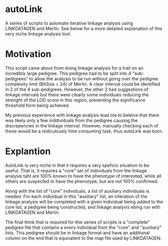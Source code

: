 # autoLink
A series of scripts to automate iterative linkage analysis using LINKDATAGEN and Merlin. See below for a more detailed explanation of this very niche linkage analysis tool.

# Motivation
This script came about from doing linkage analysis for a trait on an incredibly large pedigree. This pedigree had to be split into 4 "sub-pedigrees" to allow the analysis to be run without going over the pedigree complexity limit (BitSize = 24) of Merlin. A clear interval could be identified in 2 of the 4 sub-pedigrees. However, the other 2 had suggestions of linkage intervals but there were clearly some individuals reducing the strenght of the LOD score in this region, preventing the significance threshold form being achieved.

My previous experience with linkage analysis lead me to beleive that there was likely only a few inddividuals from the pedigree causing the discrepencies in the linkage interval. However, manually checking each of these would be a rediculously time consuming task, thus autoLink was born.

# Explantion
AutoLink is very niche in that it requires a very speficic situation to be useful. That is, it requires a "core" set of individuals from the linkage analysis taht are 100% known to have the phenotype of interested, while all others are suspected to have the phenotype, but are not 100% confirmed.

Along with the list of "core" individuals, a list of auxiliary individuals is needed. For each individual in this "auxiliary" list, an interation of the linkage analysis will be completed with a given individual being added to the core list, a pedigree being constructed, and linkage analysis ebing run with LINKDATAGEN and Merlin.

The final think that is required for this series of scripts is a "complete" pedigree file that contains a every individual from the "core" and "auxiliary" lists. This pedigree should be in linkage format and have an additional column on the end that is equivalent to the map file used by LINKDATAGEN.

